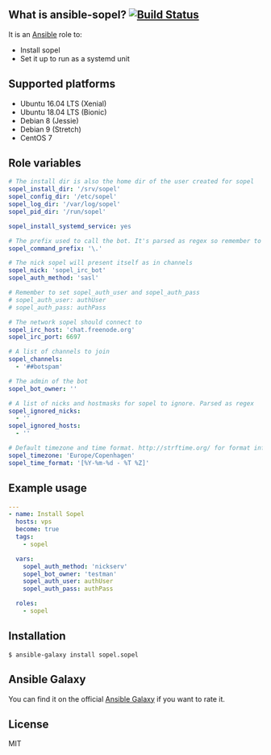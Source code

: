 ## What is ansible-sopel? [![Build Status](https://travis-ci.com/sopel-irc/ansible-sopel.svg?branch=master)](https://travis-ci.com/sopel-irc/ansible-sopel)

It is an [Ansible](http://www.ansible.com/home) role to:

- Install sopel
- Set it up to run as a systemd unit

## Supported platforms

- Ubuntu 16.04 LTS (Xenial)
- Ubuntu 18.04 LTS (Bionic)
- Debian 8 (Jessie)
- Debian 9 (Stretch)
- CentOS 7

## Role variables

``` yaml
# The install dir is also the home dir of the user created for sopel
sopel_install_dir: '/srv/sopel'
sopel_config_dir: '/etc/sopel'
sopel_log_dir: '/var/log/sopel'
sopel_pid_dir: '/run/sopel'

sopel_install_systemd_service: yes

# The prefix used to call the bot. It's parsed as regex so remember to escape special characters
sopel_command_prefix: '\.'

# The nick sopel will present itself as in channels
sopel_nick: 'sopel_irc_bot'
sopel_auth_method: 'sasl'

# Remember to set sopel_auth_user and sopel_auth_pass
# sopel_auth_user: authUser
# sopel_auth_pass: authPass

# The network sopel should connect to
sopel_irc_host: 'chat.freenode.org'
sopel_irc_port: 6697

# A list of channels to join
sopel_channels:
  - '##botspam'

# The admin of the bot
sopel_bot_owner: ''

# A list of nicks and hostmasks for sopel to ignore. Parsed as regex
sopel_ignored_nicks:
  - ''
sopel_ignored_hosts:
  - ''

# Default timezone and time format. http://strftime.org/ for format info
sopel_timezone: 'Europe/Copenhagen'
sopel_time_format: '[%Y-%m-%d - %T %Z]'
```

## Example usage

``` yaml
---
- name: Install Sopel
  hosts: vps
  become: true
  tags:
    - sopel

  vars:
    sopel_auth_method: 'nickserv'
    sopel_bot_owner: 'testman'
    sopel_auth_user: authUser
    sopel_auth_pass: authPass

  roles:
    - sopel
```

## Installation

`$ ansible-galaxy install sopel.sopel`

## Ansible Galaxy

You can find it on the official
[Ansible Galaxy](https://galaxy.ansible.com/sopel/sopel/) if you want to
rate it.

## License

MIT
